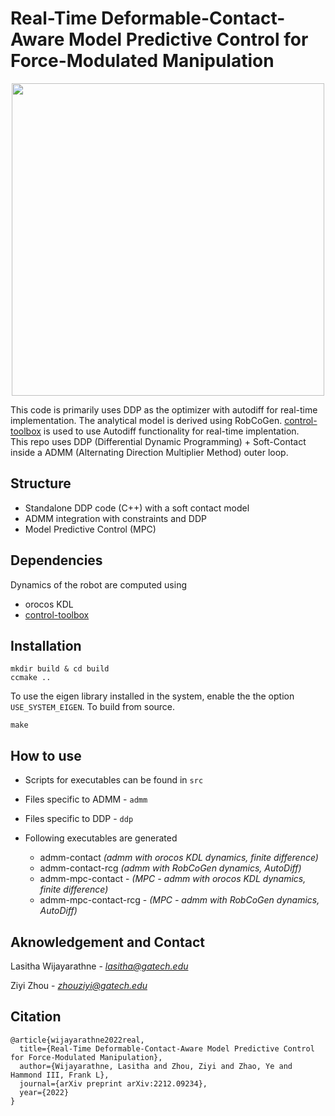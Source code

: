 # Real-Time Deformable-Contact-Aware Model Predictive Control for Force-Modulated Manipulation
<div align='center'>
<img src="misc/demo_gif.gif" style="display: inline; border-width: 0px;" width=500px></img>
</div>

This code is primarily uses DDP as the optimizer with autodiff for real-time implementation. The analytical model is derived using RobCoGen. [control-toolbox](https://github.com/ethz-adrl/control-toolbox.git) is used to use Autodiff functionality for real-time implentation. <br>
This repo uses DDP (Differential Dynamic Programming) + Soft-Contact inside a ADMM (Alternating Direction Multiplier Method) outer loop.



## Structure
- Standalone DDP code (C++) with a soft contact model
- ADMM integration with constraints and DDP
- Model Predictive Control (MPC)

## Dependencies
Dynamics of the robot are computed using
- orocos KDL
- [control-toolbox](https://github.com/ethz-adrl/control-toolbox.git)

## Installation
```
mkdir build & cd build
ccmake ..
```
To use the eigen library installed in the system, enable the the option ```USE_SYSTEM_EIGEN```. To build from source.
```
make
```

## How to use
- Scripts for executables can be found in ```src```
- Files specific to ADMM - ```admm```
- Files specific to DDP - ```ddp```

- Following executables are generated
  - admm-contact *(admm with orocos KDL dynamics, finite difference)*
  - admm-contact-rcg *(admm with RobCoGen dynamics, AutoDiff)*
  - admm-mpc-contact - *(MPC - admm with orocos KDL dynamics, finite difference)*
  - admm-mpc-contact-rcg - *(MPC - admm with RobCoGen dynamics, AutoDiff)*

## Aknowledgement and Contact
Lasitha Wijayarathne - *lasitha@gatech.edu*

Ziyi Zhou - *zhouziyi@gatech.edu* 

## Citation
```
@article{wijayarathne2022real,
  title={Real-Time Deformable-Contact-Aware Model Predictive Control for Force-Modulated Manipulation},
  author={Wijayarathne, Lasitha and Zhou, Ziyi and Zhao, Ye and Hammond III, Frank L},
  journal={arXiv preprint arXiv:2212.09234},
  year={2022}
}
```